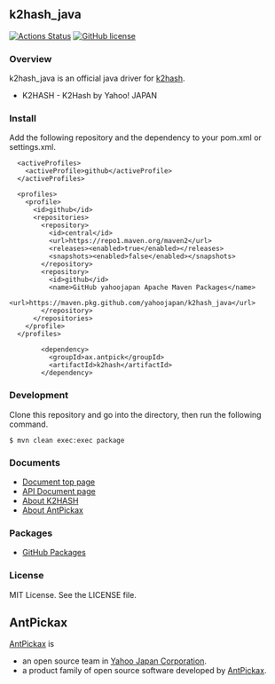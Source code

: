 k2hash_java
------
[![Actions Status](https://github.com/yahoojapan/k2hash_java/workflows/CI/badge.svg)](https://github.com/yahoojapan/k2hash_java/actions)
[![GitHub license](https://img.shields.io/badge/license-MIT-blue.svg)](https://raw.githubusercontent.com/yahoojapan/k2hash_nodejs/master/LICENSE)

### Overview

k2hash_java is an official java driver for [k2hash](https://k2hash.antpick.ax/).
 - K2HASH - K2Hash by Yahoo! JAPAN

### Install

Add the following repository and the dependency to your pom.xml or settings.xml.
```
  <activeProfiles>
    <activeProfile>github</activeProfile>
  </activeProfiles>

  <profiles>
    <profile>
      <id>github</id>
      <repositories>
        <repository>
          <id>central</id>
          <url>https://repo1.maven.org/maven2</url>
          <releases><enabled>true</enabled></releases>
          <snapshots><enabled>false</enabled></snapshots>
        </repository>
        <repository>
          <id>github</id>
          <name>GitHub yahoojapan Apache Maven Packages</name>
          <url>https://maven.pkg.github.com/yahoojapan/k2hash_java</url>
        </repository>
      </repositories>
    </profile>
  </profiles>

```
```
        <dependency>
          <groupId>ax.antpick</groupId>
          <artifactId>k2hash</artifactId>
        </dependency>
```

### Development

Clone this repository and go into the directory, then run the following command.
```
$ mvn clean exec:exec package
```

### Documents
  - [Document top page](https://java.k2hash.antpick.ax/)
  - [API Document page](https://java.k2hash.antpick.ax/apidocs/index.html)
  - [About K2HASH](https://k2hash.antpick.ax/)
  - [About AntPickax](https://antpick.ax/)

### Packages

  - [GitHub Packages](https://github.com/yahoojapan/k2hash_java/packages)

### License

MIT License. See the LICENSE file.

## AntPickax

[AntPickax](https://antpick.ax/) is
  - an open source team in [Yahoo Japan Corporation](https://about.yahoo.co.jp/info/en/company/).
  - a product family of open source software developed by [AntPickax](https://antpick.ax/).
